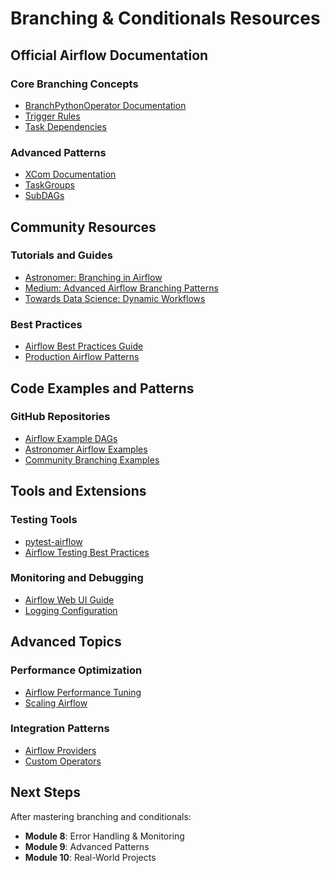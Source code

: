 # Branching & Conditionals Resources

## Official Airflow Documentation

### Core Branching Concepts

- [BranchPythonOperator Documentation](https://airflow.apache.org/docs/apache-airflow/stable/howto/operator/python.html#branching)
- [Trigger Rules](https://airflow.apache.org/docs/apache-airflow/stable/core-concepts/dags.html#trigger-rules)
- [Task Dependencies](https://airflow.apache.org/docs/apache-airflow/stable/core-concepts/dags.html#task-dependencies)

### Advanced Patterns

- [XCom Documentation](https://airflow.apache.org/docs/apache-airflow/stable/core-concepts/xcoms.html)
- [TaskGroups](https://airflow.apache.org/docs/apache-airflow/stable/core-concepts/dags.html#taskgroups)
- [SubDAGs](https://airflow.apache.org/docs/apache-airflow/stable/core-concepts/dags.html#subdags)

## Community Resources

### Tutorials and Guides

- [Astronomer: Branching in Airflow](https://docs.astronomer.io/learn/airflow-branch-operator)
- [Medium: Advanced Airflow Branching Patterns](https://medium.com/apache-airflow/advanced-branching-patterns-in-airflow-7c123456789)
- [Towards Data Science: Dynamic Workflows](https://towardsdatascience.com/dynamic-workflows-airflow-123456)

### Best Practices

- [Airflow Best Practices Guide](https://airflow.apache.org/docs/apache-airflow/stable/best-practices.html)
- [Production Airflow Patterns](https://github.com/apache/airflow/tree/main/airflow/example_dags)

## Code Examples and Patterns

### GitHub Repositories

- [Airflow Example DAGs](https://github.com/apache/airflow/tree/main/airflow/example_dags)
- [Astronomer Airflow Examples](https://github.com/astronomer/airflow-guides)
- [Community Branching Examples](https://github.com/airflow-plugins/branching-examples)

## Tools and Extensions

### Testing Tools

- [pytest-airflow](https://pypi.org/project/pytest-airflow/)
- [Airflow Testing Best Practices](https://airflow.apache.org/docs/apache-airflow/stable/best-practices.html#testing)

### Monitoring and Debugging

- [Airflow Web UI Guide](https://airflow.apache.org/docs/apache-airflow/stable/ui.html)
- [Logging Configuration](https://airflow.apache.org/docs/apache-airflow/stable/logging-monitoring/logging-tasks.html)

## Advanced Topics

### Performance Optimization

- [Airflow Performance Tuning](https://airflow.apache.org/docs/apache-airflow/stable/best-practices.html#performance-tuning)
- [Scaling Airflow](https://airflow.apache.org/docs/apache-airflow/stable/administration-and-deployment/scaling-airflow.html)

### Integration Patterns

- [Airflow Providers](https://airflow.apache.org/docs/apache-airflow-providers/)
- [Custom Operators](https://airflow.apache.org/docs/apache-airflow/stable/howto/custom-operator.html)

## Next Steps

After mastering branching and conditionals:

- **Module 8**: Error Handling & Monitoring
- **Module 9**: Advanced Patterns
- **Module 10**: Real-World Projects
